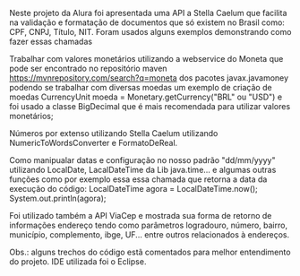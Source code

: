 Neste projeto da Alura foi apresentada uma API a Stella Caelum que facilita na validação e formatação de documentos que só existem no Brasil como: CPF, CNPJ, Título, NIT. Foram usados alguns exemplos demonstrando como fazer essas chamadas

Trabalhar com valores monetários utilizando a webservice do Moneta que pode ser encontrado no repositório maven https://mvnrepository.com/search?q=moneta dos pacotes javax.javamoney podendo se trabalhar com diversas moedas um exemplo de criação de moedas CurrencyUnit moeda = Monetary.getCurrency("BRL" ou "USD") e foi usado a classe BigDecimal que é mais recomendada para utilizar valores monetários;

Números por extenso utilizando Stella Caelum utilizando NumericToWordsConverter e FormatoDeReal.

Como manipualar datas e configuração no nosso padrão "dd/mm/yyyy" utilizando LocalDate, LacalDateTime da Lib java.time... e algumas outras funções como por exemplo essa essa chamada que retorna a data da execução do código: 
LocalDateTime agora = LocalDateTime.now();
System.out.println(agora);

Foi utilizado também a API ViaCep e mostrada sua forma de retorno de informações endereço tendo como parâmetros logradouro, número, bairro, município, complemento, ibge, UF...  entre outros relacionados à endereços.

Obs.: alguns trechos do código estã comentados para melhor entendimento do projeto. IDE utilizada foi o Eclipse.